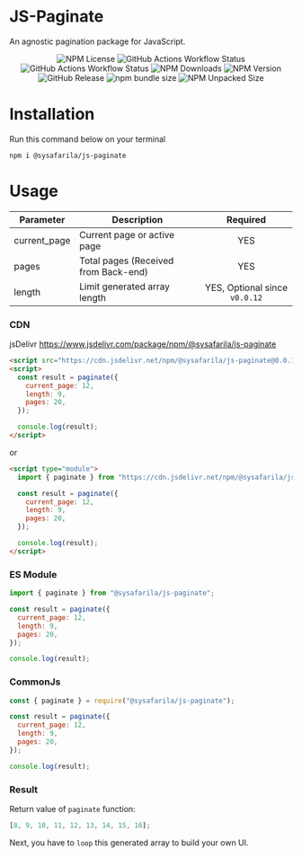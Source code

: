 # JS-Paginate

An agnostic pagination package for JavaScript.

<p style="text-align: center;"><img src="https://img.shields.io/npm/l/%40sysafarila%2Fjs-paginate?style=flat-square" alt="NPM License">
<img src="https://img.shields.io/github/actions/workflow/status/sysafarila/js-paginate/.github%2Fworkflows%2Ftest.yml?style=flat-square&amp;label=github%20test" alt="GitHub Actions Workflow Status">
<img src="https://img.shields.io/github/actions/workflow/status/sysafarila/js-paginate/.github%2Fworkflows%2Fnpm-publish.yml?style=flat-square&amp;label=auto%20publish" alt="GitHub Actions Workflow Status">
<img src="https://img.shields.io/npm/dy/%40sysafarila%2Fjs-paginate?style=flat-square" alt="NPM Downloads">
<img src="https://img.shields.io/npm/v/%40sysafarila%2Fjs-paginate?style=flat-square&amp;label=npm%20version" alt="NPM Version">
<img src="https://img.shields.io/github/v/release/sysafarila/js-paginate?style=flat-square" alt="GitHub Release">
<img src="https://img.shields.io/bundlephobia/minzip/%40sysafarila%2Fjs-paginate?style=flat-square" alt="npm bundle size">
<img src="https://img.shields.io/npm/unpacked-size/%40sysafarila%2Fjs-paginate?style=flat-square" alt="NPM Unpacked Size"></p>

# Installation

Run this command below on your terminal

```
npm i @sysafarila/js-paginate
```

# Usage

| Parameter    | Description                          |           Required            |
| ------------ | ------------------------------------ | :---------------------------: |
| current_page | Current page or active page          |              YES              |
| pages        | Total pages (Received from Back-end) |              YES              |
| length       | Limit generated array length         | YES, Optional since `v0.0.12` |

### CDN

jsDelivr https://www.jsdelivr.com/package/npm/@sysafarila/js-paginate

```html
<script src="https://cdn.jsdelivr.net/npm/@sysafarila/js-paginate@0.0.12/dist/index.min.js"></script>
<script>
  const result = paginate({
    current_page: 12,
    length: 9,
    pages: 20,
  });

  console.log(result);
</script>
```

or

```html
<script type="module">
  import { paginate } from "https://cdn.jsdelivr.net/npm/@sysafarila/js-paginate@0.0.12/+esm";

  const result = paginate({
    current_page: 12,
    length: 9,
    pages: 20,
  });

  console.log(result);
</script>
```

### ES Module

```js
import { paginate } from "@sysafarila/js-paginate";

const result = paginate({
  current_page: 12,
  length: 9,
  pages: 20,
});

console.log(result);
```

### CommonJs

```js
const { paginate } = require("@sysafarila/js-paginate");

const result = paginate({
  current_page: 12,
  length: 9,
  pages: 20,
});

console.log(result);
```

### Result

Return value of `paginate` function:

```js
[8, 9, 10, 11, 12, 13, 14, 15, 16];
```

Next, you have to `loop` this generated array to build your own UI.

